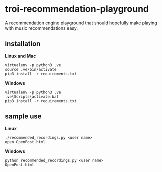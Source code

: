 # troi-recommendation-playground

A recommendation engine playground that should hopefully make playing with music recommendations easy.

## installation


**Linux and Mac**
```
virtualenv -p python3 .ve
source .ve/bin/activate
pip3 install -r requirements.txt
```

**Windows**
```
virtualenv -p python3 .ve
.ve\Scripts\activate.bat
pip3 install -r requirements.txt
```

## sample use

**Linux**
```
./recommended_recordings.py <user name>
open OpenPost.html
```

**Windows**
```
python recommended_recordings.py <user name>
OpenPost.html
```
